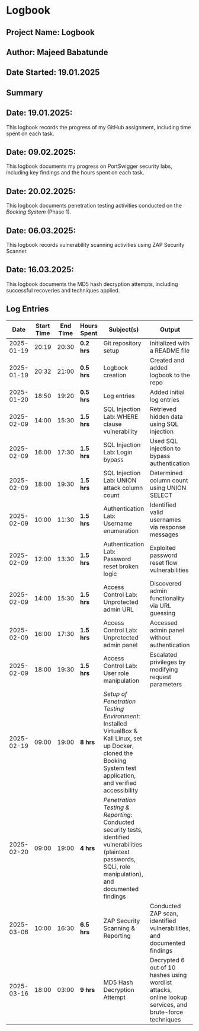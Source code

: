# Logbook

## Project Name: Logbook

## Author: Majeed Babatunde

## Date Started: 19.01.2025

## Summary

## Date: 19.01.2025:

This logbook records the progress of my GitHub assignment, including time spent on each task.

## Date: 09.02.2025:

This logbook documents my progress on PortSwigger security labs, including key findings and the hours spent on each task.

## Date: 20.02.2025:

This logbook documents penetration testing activities conducted on the *Booking System* (Phase 1).

## Date: 06.03.2025:

This logbook records vulnerability scanning activities using ZAP Security Scanner.

## Date: 16.03.2025:

This logbook documents the MD5 hash decryption attempts, including successful recoveries and techniques applied.

## Log Entries
| Date       | Start Time | End Time | Hours Spent | Subject(s)                                          | Output                                              |
| ---------- | ---------- | -------- | ----------- | ------------------------------------------------- | --------------------------------------------------- |
| 2025-01-19 | 20:19      | 20:30    | **0.2 hrs** | Git repository setup                              | Initialized with a README file                     |
| 2025-01-19 | 20:32      | 21:00    | **0.5 hrs** | Logbook creation                                 | Created and added logbook to the repo              |
| 2025-01-20 | 18:50      | 19:20    | **0.5 hrs** | Log entries                                      | Added initial log entries                          |
| 2025-02-09 | 14:00      | 15:30    | **1.5 hrs** | SQL Injection Lab: WHERE clause vulnerability    | Retrieved hidden data using SQL injection          |
| 2025-02-09 | 16:00      | 17:30    | **1.5 hrs** | SQL Injection Lab: Login bypass                 | Used SQL injection to bypass authentication        |
| 2025-02-09 | 18:00      | 19:30    | **1.5 hrs** | SQL Injection Lab: UNION attack column count    | Determined column count using UNION SELECT         |
| 2025-02-09 | 10:00      | 11:30    | **1.5 hrs** | Authentication Lab: Username enumeration         | Identified valid usernames via response messages   |
| 2025-02-09 | 12:00      | 13:30    | **1.5 hrs** | Authentication Lab: Password reset broken logic | Exploited password reset flow vulnerabilities      |
| 2025-02-09 | 14:00      | 15:30    | **1.5 hrs** | Access Control Lab: Unprotected admin URL       | Discovered admin functionality via URL guessing    |
| 2025-02-09 | 16:00      | 17:30    | **1.5 hrs** | Access Control Lab: Unprotected admin panel     | Accessed admin panel without authentication       |
| 2025-02-09 | 18:00      | 19:30    | **1.5 hrs** | Access Control Lab: User role manipulation      | Escalated privileges by modifying request parameters |
| 2025-02-19 | 09:00      | 19:00    | **8 hrs**  | *Setup of Penetration Testing Environment*: Installed VirtualBox & Kali Linux, set up Docker, cloned the Booking System test application, and verified accessibility |
| 2025-02-20 | 09:00      | 19:00    | **4 hrs**  | *Penetration Testing & Reporting*: Conducted security tests, identified vulnerabilities (plaintext passwords, SQLi, role manipulation), and documented findings |
| 2025-03-06 | 10:00      | 16:30    | **6.5 hrs** | ZAP Security Scanning & Reporting               | Conducted ZAP scan, identified vulnerabilities, and documented findings |
| 2025-03-16 | 18:00      | 03:00    | **9 hrs**  | MD5 Hash Decryption Attempt                     | Decrypted 6 out of 10 hashes using wordlist attacks, online lookup services, and brute-force techniques |
```

